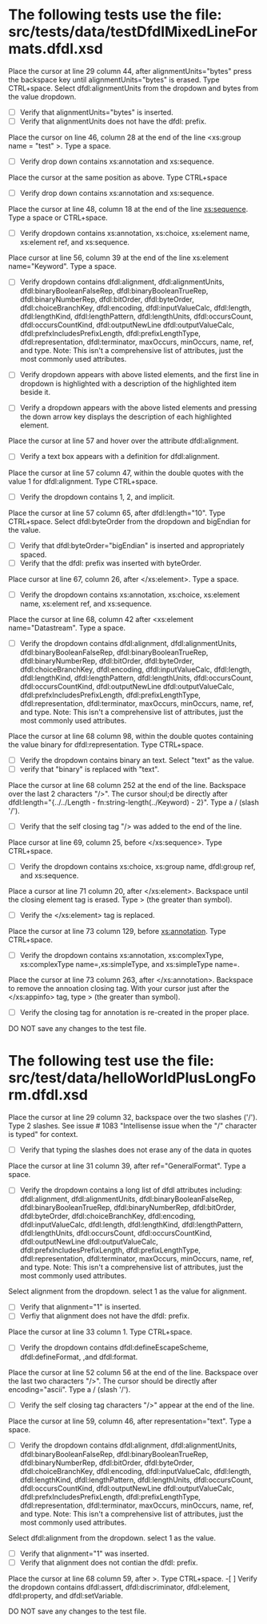 <!--
  Licensed to the Apache Software Foundation (ASF) under one or more
  contributor license agreements.  See the NOTICE file distributed with
  this work for additional information regarding copyright ownership.
  The ASF licenses this file to You under the Apache License, Version 2.0
  (the "License"); you may not use this file except in compliance with
  the License.  You may obtain a copy of the License at

      http://www.apache.org/licenses/LICENSE-2.0

  Unless required by applicable law or agreed to in writing, software
  distributed under the License is distributed on an "AS IS" BASIS,
  WITHOUT WARRANTIES OR CONDITIONS OF ANY KIND, either express or implied.
  See the License for the specific language governing permissions and
  limitations under the License.
-->

# The following tests use the file: src/tests/data/testDfdlMixedLineFormats.dfdl.xsd

Place the cursor at line 29 column 44, after alignmentUnits="bytes" press the backspace key until alignmentUnits="bytes" is erased. Type CTRL+space. Select dfdl:alignmentUnits from the dropdown and bytes from the value dropdown.

- [ ] Verify that alignmentUnits="bytes" is inserted.
- [ ] Verify that alignmentUnits does not have the dfdl: prefix.

Place the cursor on line 46, column 28 at the end of the line <xs:group
name = "test" >. Type a space.

- [ ] Verify drop down contains xs:annotation and xs:sequence.

Place the cursor at the same position as above. Type CTRL+space

- [ ] Verify drop down contains xs:annotation and xs:sequence.

Place the cursor at line 48, column 18 at the end of the line
<xs:sequence>. Type a space or CTRL+space.

- [ ] Verify dropdown contains xs:annotation, xs:choice, xs:element
      name, xs:element ref, and xs:sequence.

Place cursor at line 56, column 39 at the end of the line xs:element
name="Keyword". Type a space.

- [ ] Verify dropdown contains dfdl:alignment, dfdl:alignmentUnits,
      dfdl:binaryBooleanFalseRep, dfdl:binaryBooleanTrueRep,
      dfdl:binaryNumberRep, dfdl:bitOrder, dfdl:byteOrder,
      dfdl:choiceBranchKey, dfdl:encoding, dfdl:inputValueCalc, dfdl:length,
      dfdl:lengthKind, dfdl:lengthPattern, dfdl:lengthUnits, dfdl:occursCount,
      dfdl:occursCountKind, dfdl:outputNewLine dfdl:outputValueCalc,
      dfdl:prefxIncludesPrefixLength, dfdl:prefixLengthType,
      dfdl:representation, dfdl:terminator, maxOccurs, minOccurs, name, ref,
      and type.
      Note: This isn't a comprehensive list of attributes, just the most commonly used attributes.

- [ ] Verify dropdown appears with above listed elements, and the first
      line in dropdown is highlighted with a description of the highlighted
      item beside it.

- [ ] Verify a dropdown appears with the above listed elements and
      pressing the down arrow key displays the description of each highlighted
      element.

Place the cursor at line 57 and hover over the attribute dfdl:alignment.

- [ ] Verify a text box appears with a definition for dfdl:alignment.

Place the cursor at line 57 column 47, within the double quotes with the value 1 for dfdl:alignment.
Type CTRL+space.

- [ ] Verify the dropdown contains 1, 2, and implicit.

Place the cursor at line 57 column 65, after dfdl:length="10". Type CTRL+space. Select dfdl:byteOrder from the dropdown and bigEndian for the value.

- [ ] Verify that dfdl:byteOrder="bigEndian" is inserted and appropriately spaced.
- [ ] Verify that the dfdl: prefix was inserted with byteOrder.

Place cursor at line 67, column 26, after </xs:element>. Type a space.

- [ ] Verify the dropdown contains xs:annotation, xs:choice, xs:element
      name, xs:element ref, and xs:sequence.

Place the cursor at line 68, column 42 after <xs:element
name="Datastream". Type a space.

- [ ] Verify the dropdown contains dfdl:alignment, dfdl:alignmentUnits,
      dfdl:binaryBooleanFalseRep, dfdl:binaryBooleanTrueRep,
      dfdl:binaryNumberRep, dfdl:bitOrder, dfdl:byteOrder,
      dfdl:choiceBranchKey, dfdl:encoding, dfdl:inputValueCalc, dfdl:length,
      dfdl:lengthKind, dfdl:lengthPattern, dfdl:lengthUnits, dfdl:occursCount,
      dfdl:occursCountKind, dfdl:outputNewLine dfdl:outputValueCalc,
      dfdl:prefxIncludesPrefixLength, dfdl:prefixLengthType,
      dfdl:representation, dfdl:terminator, maxOccurs, minOccurs, name, ref,
      and type.
      Note: This isn't a comprehensive list of attributes, just the most commonly used attributes.

Place the cursor at line 68 column 98, within the double quotes containing the value binary for dfdl:representation. Type CTRL+space.

- [ ] Verify the dropdown contains binary an text. Select "text" as the value.
- [ ] verify that "binary" is replaced with "text".

Place the cursor at line 68 column 252 at the end of the line. Backspace over the last 2 characters "/>". The cursor shoul;d be directly after dfdl:length="{../../Length - fn:string-length(../Keyword) - 2}". Type a / (slash '/').

- [ ] Verify that the self closing tag "/> was added to the end of the line.

Place cursor at line 69, column 25, before </xs:sequence>. Type CTRL+space.

- [ ] Verify the dropdown contains xs:choice, xs:group name, dfdl:group ref, and xs:sequence.

Place a cursor at line 71 column 20, after </xs:element>. Backspace until the closing element tag is erased. Type > (the greater than symbol).

- [ ] Verify the </xs:element> tag is replaced.

Place the cursor at line 73 column 129, before <xs:annotation>. Type CTRL+space.

- [ ] Verify the dropdown contains xs:annotation, xs:complexType, xs:complexType name=,xs:simpleType, and xs:simpleType name=.

Place the cursor at line 73 column 263, after </xs:annotation>. Backspace to remove the annoation closing tag. With your cursor just after the </xs:appinfo> tag, type > (the greater than symbol).

- [ ] Verify the closing tag for annotation is re-created in the proper place.

DO NOT save any changes to the test file.

# The following test use the file: src/test/data/helloWorldPlusLongForm.dfdl.xsd

Place the cursor at line 29 column 32, backspace over the two slashes ('/'). Type 2 slashes.
See issue # 1083 "Intellisense issue when the "/" character is typed" for context.

- [ ] Verify that typing the slashes does not erase any of the data in quotes

Place the cursor at line 31 column 39, after ref="GeneralFormat". Type a space.

- [ ] Verify the dropdown contains a long list of dfdl attributes including:
      dfdl:alignment, dfdl:alignmentUnits,
      dfdl:binaryBooleanFalseRep, dfdl:binaryBooleanTrueRep,
      dfdl:binaryNumberRep, dfdl:bitOrder, dfdl:byteOrder,
      dfdl:choiceBranchKey, dfdl:encoding, dfdl:inputValueCalc, dfdl:length,
      dfdl:lengthKind, dfdl:lengthPattern, dfdl:lengthUnits, dfdl:occursCount,
      dfdl:occursCountKind, dfdl:outputNewLine dfdl:outputValueCalc,
      dfdl:prefxIncludesPrefixLength, dfdl:prefixLengthType,
      dfdl:representation, dfdl:terminator, maxOccurs, minOccurs, name, ref,
      and type.
      Note: This isn't a comprehensive list of attributes, just the most commonly used attributes.

Select alignment from the dropdown. select 1 as the value for alignment.

- [ ] Verify that alignment="1" is inserted.
- [ ] Verfiy that alignment does not have the dfdl: prefix.

Place the cursor at line 33 column 1. Type CTRL+space.

- [ ] Verify the dropdown contains dfdl:defineEscapeScheme, dfdl:defineFormat, ,and dfdl:format.

Place the cursor at line 52 column 56 at the end of the line. Backspace over the last two characters "/>". The cursor should be directly after encoding="ascii". Type a / (slash '/').

- [ ] Verify the self closing tag characters "/>" appear at the end of the line.

Place the cursor at line 59, column 46, after representation="text". Type a space.

- [ ] Verify the dropdown contains dfdl:alignment, dfdl:alignmentUnits,
      dfdl:binaryBooleanFalseRep, dfdl:binaryBooleanTrueRep,
      dfdl:binaryNumberRep, dfdl:bitOrder, dfdl:byteOrder,
      dfdl:choiceBranchKey, dfdl:encoding, dfdl:inputValueCalc, dfdl:length,
      dfdl:lengthKind, dfdl:lengthPattern, dfdl:lengthUnits, dfdl:occursCount,
      dfdl:occursCountKind, dfdl:outputNewLine dfdl:outputValueCalc,
      dfdl:prefxIncludesPrefixLength, dfdl:prefixLengthType,
      dfdl:representation, dfdl:terminator, maxOccurs, minOccurs, name, ref,
      and type.
      Note: This isn't a comprehensive list of attributes, just the most commonly used attributes.

Select dfdl:alignment from the dropdown. select 1 as the value.

- [ ] Verify that alignment="1" was inserted.
- [ ] Verify that alignment does not contian the dfdl: prefix.

Place the cursor at line 68 column 59, after >. Type CTRL+space. -[ ] Verify the dropdown contains dfdl:assert, dfdl:discriminator, dfdl:element, dfdl:property, and dfdl:setVariable.

DO NOT save any changes to the test file.
